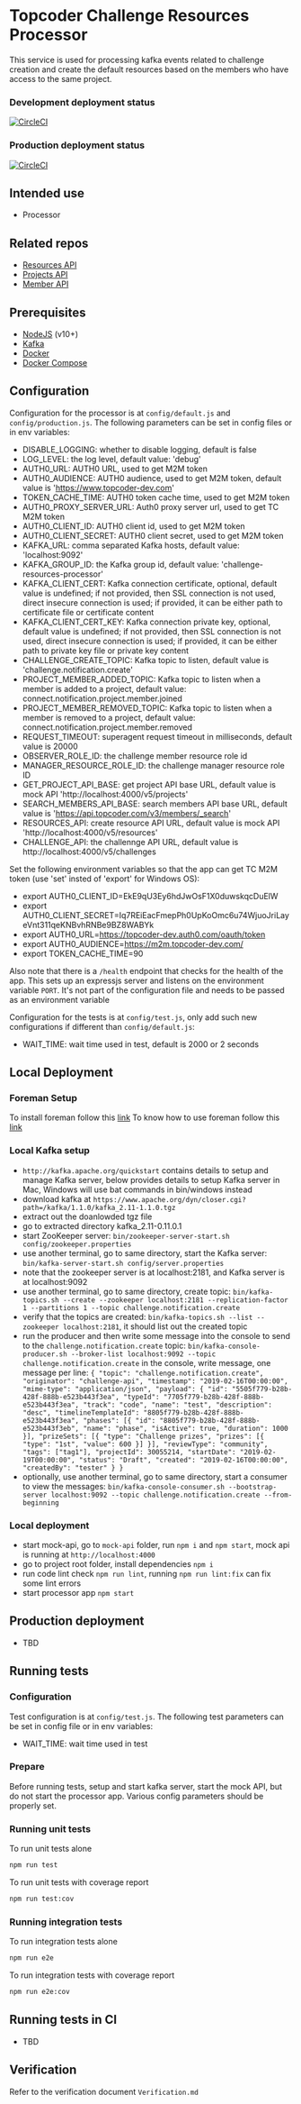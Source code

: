 # Topcoder Challenge Resources Processor

This service is used for processing kafka events related to challenge creation and create the default resources based on the members who have access to the same project.

### Development deployment status
[![CircleCI](https://circleci.com/gh/topcoder-platform/resource-processor/tree/develop.svg?style=svg)](https://circleci.com/gh/topcoder-platform/resource-processor/tree/develop)

### Production deployment status
[![CircleCI](https://circleci.com/gh/topcoder-platform/resource-processor/tree/master.svg?style=svg)](https://circleci.com/gh/topcoder-platform/resource-processor/tree/master)

## Intended use
- Processor

## Related repos

- [Resources API](https://github.com/topcoder-platform/resources-api)
- [Projects API](https://github.com/topcoder-platform/projects-api)
- [Member API](https://github.com/appirio-tech/ap-member-microservice)

## Prerequisites

-  [NodeJS](https://nodejs.org/en/) (v10+)
-  [Kafka](https://kafka.apache.org/)
-  [Docker](https://www.docker.com/)
-  [Docker Compose](https://docs.docker.com/compose/)

## Configuration

Configuration for the processor is at `config/default.js` and `config/production.js`.
The following parameters can be set in config files or in env variables:

- DISABLE_LOGGING: whether to disable logging, default is false
- LOG_LEVEL: the log level, default value: 'debug'
- AUTH0_URL: AUTH0 URL, used to get M2M token
- AUTH0_AUDIENCE: AUTH0 audience, used to get M2M token, default value is 'https://www.topcoder-dev.com'
- TOKEN_CACHE_TIME: AUTH0 token cache time, used to get M2M token
- AUTH0_PROXY_SERVER_URL: Auth0 proxy server url, used to get TC M2M token
- AUTH0_CLIENT_ID: AUTH0 client id, used to get M2M token
- AUTH0_CLIENT_SECRET: AUTH0 client secret, used to get M2M token
- KAFKA_URL: comma separated Kafka hosts, default value: 'localhost:9092'
- KAFKA_GROUP_ID: the Kafka group id, default value: 'challenge-resources-processor'
- KAFKA_CLIENT_CERT: Kafka connection certificate, optional, default value is undefined;
    if not provided, then SSL connection is not used, direct insecure connection is used;
    if provided, it can be either path to certificate file or certificate content
- KAFKA_CLIENT_CERT_KEY: Kafka connection private key, optional, default value is undefined;
    if not provided, then SSL connection is not used, direct insecure connection is used;
    if provided, it can be either path to private key file or private key content
- CHALLENGE_CREATE_TOPIC: Kafka topic to listen, default value is 'challenge.notification.create'
- PROJECT_MEMBER_ADDED_TOPIC: Kafka topic to listen when a member is added to a project, default value: connect.notification.project.member.joined
- PROJECT_MEMBER_REMOVED_TOPIC: Kafka topic to listen when a member is removed to a project, default value: connect.notification.project.member.removed
- REQUEST_TIMEOUT: superagent request timeout in milliseconds, default value is 20000
- OBSERVER_ROLE_ID: the challenge member resource role id
- MANAGER_RESOURCE_ROLE_ID: the challenge manager resource role ID
- GET_PROJECT_API_BASE: get project API base URL, default value is mock API 'http://localhost:4000/v5/projects'
- SEARCH_MEMBERS_API_BASE: search members API base URL, default value is 'https://api.topcoder.com/v3/members/_search'
- RESOURCES_API: create resource API URL, default value is mock API 'http://localhost:4000/v5/resources'
- CHALLENGE_API: the challennge API URL, default value is http://localhost:4000/v5/challenges


Set the following environment variables so that the app can get TC M2M token (use 'set' insted of 'export' for Windows OS):

- export AUTH0_CLIENT_ID=EkE9qU3Ey6hdJwOsF1X0duwskqcDuElW
- export AUTH0_CLIENT_SECRET=Iq7REiEacFmepPh0UpKoOmc6u74WjuoJriLayeVnt311qeKNBvhRNBe9BZ8WABYk
- export AUTH0_URL=https://topcoder-dev.auth0.com/oauth/token
- export AUTH0_AUDIENCE=https://m2m.topcoder-dev.com/
- export TOKEN_CACHE_TIME=90

Also note that there is a `/health` endpoint that checks for the health of the app. This sets up an expressjs server and listens on the environment variable `PORT`. It's not part of the configuration file and needs to be passed as an environment variable


Configuration for the tests is at `config/test.js`, only add such new configurations if different than `config/default.js`:
- WAIT_TIME: wait time used in test, default is 2000 or 2 seconds

## Local Deployment

### Foreman Setup
To install foreman follow this [link](https://theforeman.org/manuals/1.24/#3.InstallingForeman)
To know how to use foreman follow this [link](https://theforeman.org/manuals/1.24/#2.Quickstart) 
### Local Kafka setup

- `http://kafka.apache.org/quickstart` contains details to setup and manage Kafka server,
  below provides details to setup Kafka server in Mac, Windows will use bat commands in bin/windows instead
- download kafka at `https://www.apache.org/dyn/closer.cgi?path=/kafka/1.1.0/kafka_2.11-1.1.0.tgz`
- extract out the doanlowded tgz file
- go to extracted directory kafka_2.11-0.11.0.1
- start ZooKeeper server:
  `bin/zookeeper-server-start.sh config/zookeeper.properties`
- use another terminal, go to same directory, start the Kafka server:
  `bin/kafka-server-start.sh config/server.properties`
- note that the zookeeper server is at localhost:2181, and Kafka server is at localhost:9092
- use another terminal, go to same directory, create topic:
  `bin/kafka-topics.sh --create --zookeeper localhost:2181 --replication-factor 1 --partitions 1 --topic challenge.notification.create`
- verify that the topics are created:
  `bin/kafka-topics.sh --list --zookeeper localhost:2181`,
  it should list out the created topic
- run the producer and then write some message into the console to send to the `challenge.notification.create` topic:
  `bin/kafka-console-producer.sh --broker-list localhost:9092 --topic challenge.notification.create`
  in the console, write message, one message per line:
  `{ "topic": "challenge.notification.create", "originator": "challenge-api", "timestamp": "2019-02-16T00:00:00", "mime-type": "application/json", "payload": { "id": "5505f779-b28b-428f-888b-e523b443f3ea", "typeId": "7705f779-b28b-428f-888b-e523b443f3ea", "track": "code", "name": "test", "description": "desc", "timelineTemplateId": "8805f779-b28b-428f-888b-e523b443f3ea", "phases": [{ "id": "8805f779-b28b-428f-888b-e523b443f3eb", "name": "phase", "isActive": true, "duration": 1000 }], "prizeSets": [{ "type": "Challenge prizes", "prizes": [{ "type": "1st", "value": 600 }] }], "reviewType": "community", "tags": ["tag1"], "projectId": 30055214, "startDate": "2019-02-19T00:00:00", "status": "Draft", "created": "2019-02-16T00:00:00", "createdBy": "tester" } }`
- optionally, use another terminal, go to same directory, start a consumer to view the messages:
  `bin/kafka-console-consumer.sh --bootstrap-server localhost:9092 --topic challenge.notification.create --from-beginning`


### Local deployment

- start mock-api, go to `mock-api` folder, run `npm i` and `npm start`, mock api is running at `http://localhost:4000`
- go to project root folder, install dependencies `npm i`
- run code lint check `npm run lint`, running `npm run lint:fix` can fix some lint errors
- start processor app `npm start`


## Production deployment
- TBD

## Running tests

### Configuration
Test configuration is at `config/test.js`. 
The following test parameters can be set in config file or in env variables:
- WAIT_TIME: wait time used in test

### Prepare
Before running tests, setup and start kafka server, start the mock API, but do not start the processor app.
 Various config parameters should be properly set.

### Running unit tests
To run unit tests alone
```bash
npm run test
```
To run unit tests with coverage report
```bash
npm run test:cov
```
### Running integration tests
To run integration tests alone
```bash
npm run e2e
```
To run integration tests with coverage report
```bash
npm run e2e:cov
```

## Running tests in CI

- TBD

## Verification

Refer to the verification document `Verification.md`
